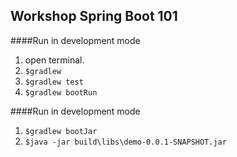 ## Workshop Spring Boot 101

####Run in development mode
1. open terminal.
2. ```$gradlew```
3. ```$gradlew test```
4. ```$gradlew bootRun```

####Run in development mode
1. ```$gradlew bootJar```
2. ```$java -jar build\libs\demo-0.0.1-SNAPSHOT.jar```